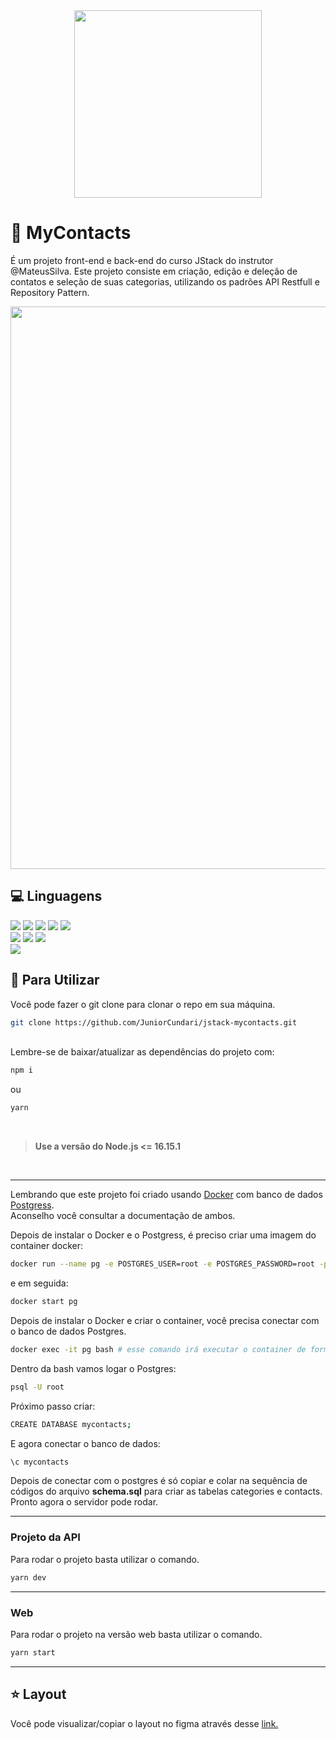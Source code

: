<div align="center">
  <img width="300px" src="https://user-images.githubusercontent.com/88779658/200624000-b7186d4d-01ce-4eab-ab19-fd32bed18381.svg"/></br>
</div>

# :iphone: MyContacts

É um projeto front-end e back-end do curso JStack do instrutor @MateusSilva. Este projeto consiste em criação, edição e deleção de contatos e seleção de 
suas categorias, utilizando os padrões API Restfull e Repository Pattern.

<div align="center" >
  <img width="900px" src="https://user-images.githubusercontent.com/88779658/200625395-ba31a122-b711-4011-9421-118f5c62bf4a.png" />
</div>

## :computer: Linguagens
<div>
  <div align="start">
    <img src="https://img.shields.io/badge/Node.js-20232A?style=for-the-badge&logo=Node.js" />
    <img src="https://img.shields.io/badge/Express-000000?style=for-the-badge&logo=express" />
    <img src="https://img.shields.io/badge/postgres-%23316192.svg?style=for-the-badge&logo=postgresql&logoColor=white" />
    <img src="https://img.shields.io/badge/Insomnia-black?style=for-the-badge&logo=insomnia&logoColor=5849BE" />
    <img src="https://img.shields.io/badge/Docker-black?style=for-the-badge&logo=docker" />
  </div>
  
  <div>
    <img src="https://img.shields.io/badge/React-20232A?style=for-the-badge&logo=react&logoColor=61DAFB" />
    <img src="https://img.shields.io/badge/styled--components-DB7093?style=for-the-badge&logo=styled-components&logoColor=white" />
    <img src="https://img.shields.io/badge/Create React App-09d3ac?style=for-the-badge&logo=create-react-app&logoColor=white" />
  </div>
  
  <img src="https://img.shields.io/badge/figma-%23F24E1E.svg?style=for-the-badge&logo=figma&logoColor=white" />
</div>

## :dart: Para Utilizar
Você pode fazer o git clone para clonar o repo em sua máquina.</br>
```bash
git clone https://github.com/JuniorCundari/jstack-mycontacts.git
```
<br />
Lembre-se de baixar/atualizar as dependências do projeto com:

```bash
npm i
```

ou

```bash
yarn
```
</br>

>**Use a versão do Node.js <= 16.15.1**

</br>

---
Lembrando que este projeto foi criado usando [Docker](https://www.docker.com/) com banco de dados [Postgress](https://www.postgresql.org/).</br>
Aconselho você consultar a documentação de ambos.

Depois de instalar o Docker e o Postgress, é preciso criar uma imagem do container docker:
```bash
docker run --name pg -e POSTGRES_USER=root -e POSTGRES_PASSWORD=root -p 5432:5432 -d postgres
```

e em seguida:
```bash
docker start pg
```

Depois de instalar o Docker e criar o container, você precisa conectar com o banco de dados Postgres.
```bash
docker exec -it pg bash # esse comando irá executar o container de forma interativa
```
Dentro da bash vamos logar o Postgres:
```bash
psql -U root
```

Próximo passo criar:
```bash
CREATE DATABASE mycontacts;
```

E agora conectar o banco de dados:
```bash
\c mycontacts
```

Depois de conectar com o postgres é só copiar e colar na sequência de códigos do arquivo **schema.sql** para criar as tabelas categories e contacts. 
Pronto agora o servidor pode rodar.

---
### Projeto da API
Para rodar o projeto basta utilizar o comando.</br>

```bash
yarn dev
```

---
### Web
Para rodar o projeto na versão web basta utilizar o comando.

```bash
yarn start
```

---

## :star: Layout
Você pode visualizar/copiar o layout no figma através desse
[link.](https://www.figma.com/file/zhAwjW2RimyjccDgiY6luz/MyContacts?node-id=0%3A1)
